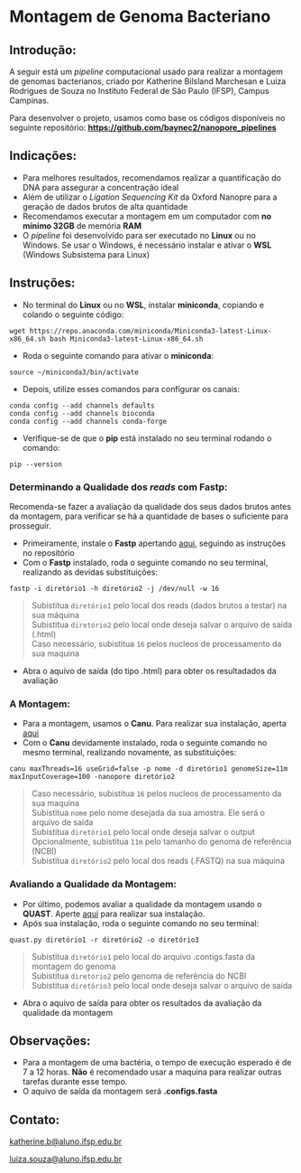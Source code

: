 # Montagem de Genoma Bacteriano
## Introdução:

A seguir está um _pipeline_ computacional usado para realizar a montagem de genomas bacterianos, criado por Katherine Bilsland Marchesan e Luiza Rodrigues de Souza no Instituto Federal de São Paulo (IFSP), Campus Campinas.

Para desenvolver o projeto, usamos como base os códigos disponíveis no seguinte repositório:
**https://github.com/baynec2/nanopore_pipelines**

## Indicações:
- Para melhores resultados, recomendamos realizar a quantificação do DNA para assegurar a concentração ideal
- Além de utilizar o _Ligation Sequencing Kit_ da Oxford Nanopre para a geração de dados brutos de alta quantidade
- Recomendamos executar a montagem em um computador com **no mínimo 32GB** de memória **RAM**
- O _pipeline_ foi desenvolvido para ser executado no **Linux** ou no Windows. Se usar o Windows, é necessário instalar e ativar o **WSL** (Windows Subsistema para Linux)

## Instruções:
- No terminal do **Linux** ou no **WSL**, instalar **miniconda**, copiando e colando o seguinte código:
```
wget https://repo.anaconda.com/miniconda/Miniconda3-latest-Linux-x86_64.sh bash Miniconda3-latest-Linux-x86_64.sh
```
- Roda o seguinte comando para ativar o **miniconda**:
```
source ~/miniconda3/bin/activate
```
- Depois, utilize esses comandos para configurar os canais:
```
conda config --add channels defaults
conda config --add channels bioconda
conda config --add channels conda-forge 
```
- Verifique-se de que o **pip** está instalado no seu terminal rodando o comando:
```
pip --version
```
### Determinando a Qualidade dos _reads_ com Fastp:
Recomenda-se fazer a avaliação da qualidade dos seus dados brutos antes da montagem, para verificar se há a quantidade de bases o suficiente para prosseguir.
- Primeiramente, instale o **Fastp** apertando [aqui](https://github.com/OpenGene/fastp), seguindo as instruções no repositório
- Com o **Fastp** instalado, roda o seguinte comando no seu terminal, realizando as devidas substituições:
```
fastp -i diretório1 -h diretório2 -j /dev/null -w 16
```
> Subistitua ```diretório1``` pelo local dos reads (dados brutos a testar) na sua máquina\
> Subistitua ```diretório2``` pelo local onde deseja salvar o arquivo  de saída (.html)\
> Caso necessário, subistitua ```16``` pelos nucleos de processamento da sua maquina
- Abra o aquivo de saída (do tipo .html) para obter os resultadados da avaliação

### A Montagem:
- Para a montagem, usamos o **Canu**. Para realizar sua instalação, aperta [aqui](https://github.com/marbl/canu)
- Com o **Canu** devidamente instalado, roda o seguinte comando no mesmo terminal, realizando novamente, as substituições:
```
canu maxThreads=16 useGrid=false -p nome -d diretório1 genomeSize=11m maxInputCoverage=100 -nanopore diretório2
```
> Caso necessário, subistitua ```16``` pelos nucleos de processamento da sua maquina\
> Subistitua ```nome``` pelo nome desejada da sua amostra. Ele será o arquivo de saída\
> Subistitua ```diretório1``` pelo local onde deseja salvar o output\
> Opcionalmente, subistitua ```11m``` pelo tamanho do genoma de referência (NCBI)\
> Subistitua ```diretório2``` pelo local dos reads (.FASTQ) na sua máquina

### Avaliando a Qualidade da Montagem:
- Por último, podemos avaliar a qualidade da montagem usando o **QUAST**. Aperte [aqui](https://github.com/ablab/quast) para realizar sua instalação.
- Após sua instalação, roda o seguinte comando no seu terminal:
```
quast.py diretório1 -r diretório2 -o diretório3
```
> Subistitua ```diretório1```   pelo local do arquivo .contigs.fasta da montagem do genoma\
> Subistitua ```diretório2``` pelo genoma de referência do NCBI\
> Subistitua ```diretório3``` pelo local onde deseja salvar o arquivo de saída
- Abra o aquivo de saída para obter os resultados da avaliação da qualidade da montagem

## Observações:
- Para a montagem de uma bactéria, o tempo de execução esperado é de 7 a 12 horas. **Não** é recomendado usar a maquina para realizar outras tarefas durante esse tempo.
- O aquivo de saída da montagem será **.configs.fasta**

## Contato:
katherine.b@aluno.ifsp.edu.br

luiza.souza@aluno.ifsp.edu.br
